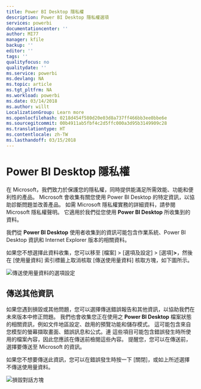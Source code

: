 ```yaml
---
title: Power BI Desktop 隱私權
description: Power BI Desktop 隱私權選項
services: powerbi
documentationcenter: ''
author: MI77
manager: kfile
backup: ''
editor: ''
tags: ''
qualityfocus: no
qualitydate: ''
ms.service: powerbi
ms.devlang: NA
ms.topic: article
ms.tgt_pltfrm: NA
ms.workload: powerbi
ms.date: 03/14/2018
ms.author: willt
LocalizationGroup: Learn more
ms.openlocfilehash: 0218d454f580d20e03d8a737ff466bb3ee0bbe6e
ms.sourcegitcommit: 00b4911ab5fbf4c2d5ffc000a3d95b3149909c28
ms.translationtype: HT
ms.contentlocale: zh-TW
ms.lasthandoff: 03/15/2018
---
```

# <a name="power-bi-desktop-privacy"></a>Power BI Desktop 隱私權

在 Microsoft，我們致力於保護您的隱私權，同時提供能滿足所需效能、功能和便利性的產品。 Microsoft 會收集有關您使用 Power BI Desktop 的特定資訊，以協助診斷問題並改善產品。 如需 Microsoft 隱私權實務的詳細資料，請參閱 Microsoft 隱私權聲明。 它適用於我們從您使用 **Power BI Desktop** 所收集到的資料。
 
我們從 **Power BI Desktop** 使用者收集到的資訊可能包含作業系統、Power BI Desktop 資訊和 Internet Explorer 版本的相關資料。 
 
如果您不想選擇此資料收集，您可以移至 [檔案] > [選項及設定] > [選項]**>**，然後在 [使用量資料] 索引標籤上取消核取 [傳送使用量資料] 核取方塊，如下圖所示。

![傳送使用量資料的選項設定](media/desktop-privacy/privacy_01.png)

## <a name="sending-additional-information"></a>傳送其他資訊

如果您遇到損毀或其他問題，您可以選擇傳送錯誤報告和其他資訊，以協助我們在未來版本中修正問題。 我們也會收集您正在使用之 **Power BI Desktop** 檔案狀態的相關資訊，例如文件地區設定、啟用的預覽功能和儲存模式。 這可能包含來自您模型的螢幕擷取畫面、錯誤訊息和公式。連 這些項目可能包含錯誤發生時所使用的檔案內容，因此您應該在傳送前檢閱這些內容。 提醒您，您可以在傳送前，選擇要傳送至 Microsoft 的資訊。  
 
如果您不想要傳送此資訊，您可以在錯誤發生時按一下 [關閉]，或如上所述選擇不傳送使用量資料。 

![損毀對話方塊](media/desktop-privacy/privacy_02.png)
